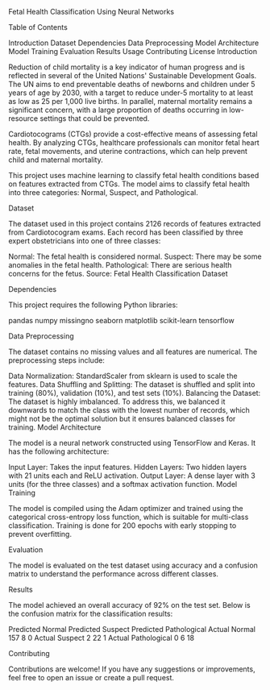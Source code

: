 Fetal Health Classification Using Neural Networks

Table of Contents

Introduction
Dataset
Dependencies
Data Preprocessing
Model Architecture
Model Training
Evaluation
Results
Usage
Contributing
License
Introduction

Reduction of child mortality is a key indicator of human progress and is reflected in several of the United Nations' Sustainable Development Goals. The UN aims to end preventable deaths of newborns and children under 5 years of age by 2030, with a target to reduce under-5 mortality to at least as low as 25 per 1,000 live births. In parallel, maternal mortality remains a significant concern, with a large proportion of deaths occurring in low-resource settings that could be prevented.

Cardiotocograms (CTGs) provide a cost-effective means of assessing fetal health. By analyzing CTGs, healthcare professionals can monitor fetal heart rate, fetal movements, and uterine contractions, which can help prevent child and maternal mortality.

This project uses machine learning to classify fetal health conditions based on features extracted from CTGs. The model aims to classify fetal health into three categories: Normal, Suspect, and Pathological.

Dataset

The dataset used in this project contains 2126 records of features extracted from Cardiotocogram exams. Each record has been classified by three expert obstetricians into one of three classes:

Normal: The fetal health is considered normal.
Suspect: There may be some anomalies in the fetal health.
Pathological: There are serious health concerns for the fetus.
Source: Fetal Health Classification Dataset

Dependencies

This project requires the following Python libraries:

pandas
numpy
missingno
seaborn
matplotlib
scikit-learn
tensorflow

Data Preprocessing

The dataset contains no missing values and all features are numerical. The preprocessing steps include:

Data Normalization: StandardScaler from sklearn is used to scale the features.
Data Shuffling and Splitting: The dataset is shuffled and split into training (80%), validation (10%), and test sets (10%).
Balancing the Dataset: The dataset is highly imbalanced. To address this, we balanced it downwards to match the class with the lowest number of records, which might not be the optimal solution but it ensures balanced classes for training.
Model Architecture

The model is a neural network constructed using TensorFlow and Keras. It has the following architecture:

Input Layer: Takes the input features.
Hidden Layers: Two hidden layers with 21 units each and ReLU activation.
Output Layer: A dense layer with 3 units (for the three classes) and a softmax activation function.
Model Training

The model is compiled using the Adam optimizer and trained using the categorical cross-entropy loss function, which is suitable for multi-class classification. Training is done for 200 epochs with early stopping to prevent overfitting.

Evaluation

The model is evaluated on the test dataset using accuracy and a confusion matrix to understand the performance across different classes.

Results

The model achieved an overall accuracy of 92% on the test set. Below is the confusion matrix for the classification results:

Predicted Normal	Predicted Suspect	Predicted Pathological
Actual Normal	157	8	0
Actual Suspect	2	22	1
Actual Pathological	0	6	18

Contributing

Contributions are welcome! If you have any suggestions or improvements, feel free to open an issue or create a pull request.
